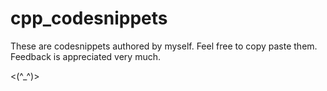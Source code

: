 # cpp_codesnippets #

These are codesnippets authored by myself. Feel free to copy paste them. Feedback is appreciated very much.

<(^_^)>
